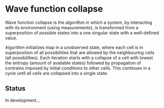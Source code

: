 # Wave function collapse

Wave function collapse is the algorithm in which a system, 
by interacting with its environment (using measurements), 
is transformed from a superposition of possible states
into a one singular state with a well-defined value.

Algorithm initializes map in a unobserved state, where each cell 
is in superposition of all possibilities that are allowed by the 
neighbouring cells (all possibilities). Each iteration starts 
with a collapse of a cell with lowest the entropy (amount of available 
states) followed by propagation of contrains 
imposed by initial conditions to other cells.
This continues in a cycle until all cells are collapsed into a single state.

## Status

In development...



